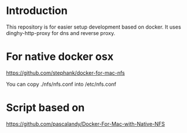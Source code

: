 # Introduction

This repository is for easier setup development based on docker.
It uses dinghy-http-proxy for dns and reverse proxy.

# For native docker osx

https://github.com/stephank/docker-for-mac-nfs

You can copy ./nfs/nfs.conf into /etc/nfs.conf

# Script based on

https://github.com/pascalandy/Docker-For-Mac-with-Native-NFS
